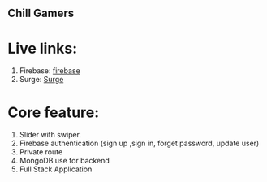 ## Chill Gamers

# Live links:
1. Firebase: [firebase](https://game-review-5c3bc.firebaseapp.com/)
2. Surge: [Surge](https://chillgamers.surge.sh/)

# Core feature:
1. Slider with swiper.
2. Firebase authentication (sign up ,sign in, forget password, update user)
3. Private route
4. MongoDB use for backend
5. Full Stack Application
